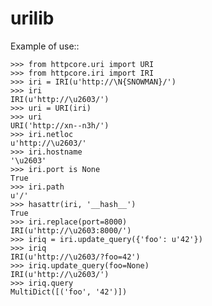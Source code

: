 # urilib

Example of use::

    >>> from httpcore.uri import URI
    >>> from httpcore.iri import IRI
    >>> iri = IRI(u'http://\N{SNOWMAN}/')
    >>> iri
    IRI(u'http://\u2603/')
    >>> uri = URI(iri)
    >>> uri
    URI('http://xn--n3h/')
    >>> iri.netloc
    u'http://\u2603/'
    >>> iri.hostname
    '\u2603'
    >>> iri.port is None
    True
    >>> iri.path
    u'/'
    >>> hasattr(iri, '__hash__')
    True
    >>> iri.replace(port=8000)
    IRI(u'http://\u2603:8000/')
    >>> iriq = iri.update_query({'foo': u'42'})
    >>> iriq
    IRI(u'http://\u2603/?foo=42')
    >>> iriq.update_query(foo=None)
    IRI(u'http://\u2603/')
    >>> iriq.query
    MultiDict([('foo', '42')])

